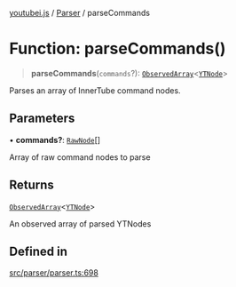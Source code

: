 [youtubei.js](../../../README.md) / [Parser](../README.md) / parseCommands

# Function: parseCommands()

> **parseCommands**(`commands`?): [`ObservedArray`](../../Helpers/type-aliases/ObservedArray.md)\<[`YTNode`](../../Helpers/classes/YTNode.md)\>

Parses an array of InnerTube command nodes.

## Parameters

• **commands?**: [`RawNode`](../../APIResponseTypes/type-aliases/RawNode.md)[]

Array of raw command nodes to parse

## Returns

[`ObservedArray`](../../Helpers/type-aliases/ObservedArray.md)\<[`YTNode`](../../Helpers/classes/YTNode.md)\>

An observed array of parsed YTNodes

## Defined in

[src/parser/parser.ts:698](https://github.com/LuanRT/YouTube.js/blob/4ae0cc5c523a2080e68d6c0c1437c78fe318ea30/src/parser/parser.ts#L698)
